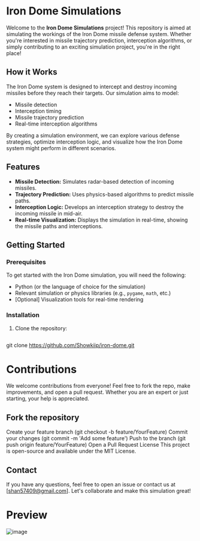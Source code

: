 # Iron Dome Simulations

Welcome to the **Iron Dome Simulations** project! This repository is aimed at simulating the workings of the Iron Dome missile defense system. Whether you're interested in missile trajectory prediction, interception algorithms, or simply contributing to an exciting simulation project, you're in the right place!

## How it Works

The Iron Dome system is designed to intercept and destroy incoming missiles before they reach their targets. Our simulation aims to model:
- Missile detection
- Interception timing
- Missile trajectory prediction
- Real-time interception algorithms

By creating a simulation environment, we can explore various defense strategies, optimize interception logic, and visualize how the Iron Dome system might perform in different scenarios.

## Features
- **Missile Detection:** Simulates radar-based detection of incoming missiles.
- **Trajectory Prediction:** Uses physics-based algorithms to predict missile paths.
- **Interception Logic:** Develops an interception strategy to destroy the incoming missile in mid-air.
- **Real-time Visualization:** Displays the simulation in real-time, showing the missile paths and interceptions.

## Getting Started

### Prerequisites
To get started with the Iron Dome simulation, you will need the following:
- Python (or the language of choice for the simulation)
- Relevant simulation or physics libraries (e.g., `pygame`, `math`, etc.)
- [Optional] Visualization tools for real-time rendering

### Installation

1. Clone the repository:
   ```bash
  git clone  https://github.com/Showkiip/iron-dome.git

# Contributions
We welcome contributions from everyone! Feel free to fork the repo, make improvements, and open a pull request. Whether you are an expert or just starting, your help is appreciated.

## Fork the repository
Create your feature branch (git checkout -b feature/YourFeature)
Commit your changes (git commit -m 'Add some feature')
Push to the branch (git push origin feature/YourFeature)
Open a Pull Request
License
This project is open-source and available under the MIT License.

## Contact
If you have any questions, feel free to open an issue or contact us at [shan57409@gmail.com]. Let's collaborate and make this simulation great!

# Preview
![image](https://github.com/user-attachments/assets/dc60405e-fd62-4698-ac37-87a898df3292)

